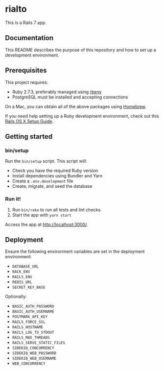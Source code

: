 # rialto

This is a Rails 7 app.

## Documentation

This README describes the purpose of this repository and how to set up a development environment.

## Prerequisites

This project requires:

* Ruby 2.7.3, preferably managed using [rbenv][]
* PostgreSQL must be installed and accepting connections

On a Mac, you can obtain all of the above packages using [Homebrew][].

If you need help setting up a Ruby development environment, check out this [Rails OS X Setup Guide](https://mattbrictson.com/rails-osx-setup-guide).

## Getting started

### bin/setup

Run the `bin/setup` script. This script will:

* Check you have the required Ruby version
* Install dependencies using Bundler and Yarn
* Create a `.env.development` file
* Create, migrate, and seed the database

### Run it!

1. Run `bin/rake` to run all tests and lint checks.
2. Start the app with `yarn start`

Access the app at <http://localhost:3000/>.

## Deployment

Ensure the following environment variables are set in the deployment environment:

* `DATABASE_URL`
* `RACK_ENV`
* `RAILS_ENV`
* `REDIS_URL`
* `SECRET_KEY_BASE`

Optionally:

* `BASIC_AUTH_PASSWORD`
* `BASIC_AUTH_USERNAME`
* `POSTMARK_API_KEY`
* `RAILS_FORCE_SSL`
* `RAILS_HOSTNAME`
* `RAILS_LOG_TO_STDOUT`
* `RAILS_MAX_THREADS`
* `RAILS_SERVE_STATIC_FILES`
* `SIDEKIQ_CONCURRENCY`
* `SIDEKIQ_WEB_PASSWORD`
* `SIDEKIQ_WEB_USERNAME`
* `WEB_CONCURRENCY`

[rbenv]:https://github.com/sstephenson/rbenv
[Homebrew]:http://brew.sh
